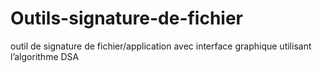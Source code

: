 # Outils-signature-de-fichier
outil de signature  de fichier/application avec interface graphique utilisant l’algorithme DSA
